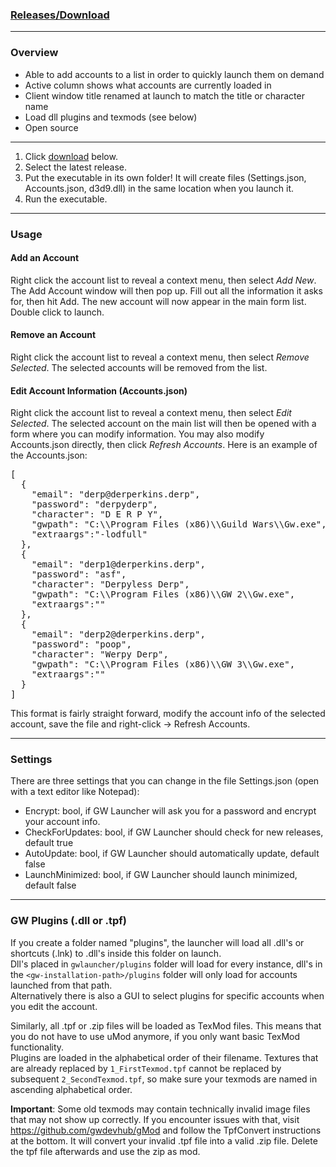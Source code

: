 
### [Releases/Download](https://github.com/GregLando113/gwlauncher/releases)

* * *

### Overview

*   Able to add accounts to a list in order to quickly launch them on demand
*   Active column shows what accounts are currently loaded in
*   Client window title renamed at launch to match the title or character name
*   Load dll plugins and texmods (see below)
*   Open source

* * *

1.  Click [download](https://github.com/GregLando113/gwlauncher/releases) below.
2.  Select the latest release.
3.  Put the executable in its own folder! It will create files (Settings.json, Accounts.json, d3d9.dll) in the same location when you launch it.
4.  Run the executable.

* * *

### Usage

#### Add an Account

Right click the account list to reveal a context menu, then select _Add New_. The Add Account window will then pop up. Fill out all the information it asks for, then hit Add. The new account will now appear in the main form list. Double click to launch.

#### Remove an Account

Right click the account list to reveal a context menu, then select _Remove Selected_. The selected accounts will be removed from the list.

#### Edit Account Information (Accounts.json)

Right click the account list to reveal a context menu, then select _Edit Selected_. The selected account on the main list will then be opened with a form where you can modify information. You may also modify Accounts.json directly, then click _Refresh Accounts_. Here is an example of the Accounts.json:

<pre>[
  {
    "email": "derp@derperkins.derp",
    "password": "derpyderp",
    "character": "D E R P Y",
    "gwpath": "C:\\Program Files (x86)\\Guild Wars\\Gw.exe",
    "extraargs":"-lodfull"
  },
  {
    "email": "derp1@derperkins.derp",
    "password": "asf",
    "character": "Derpyless Derp",
    "gwpath": "C:\\Program Files (x86)\\GW 2\\Gw.exe",
    "extraargs":""
  },
  {
    "email": "derp2@derperkins.derp",
    "password": "poop",
    "character": "Werpy Derp",
    "gwpath": "C:\\Program Files (x86)\\GW 3\\Gw.exe",
    "extraargs":""
  }
]
</pre>

This format is fairly straight forward, modify the account info of the selected account, save the file and right-click -> Refresh Accounts.

* * *

### Settings

There are three settings that you can change in the file Settings.json (open with a text editor like Notepad):

*	Encrypt: bool, if GW Launcher will ask you for a password and encrypt your account info.
*	CheckForUpdates: bool, if GW Launcher should check for new releases, default true
*	AutoUpdate: bool, if GW Launcher should automatically update, default false
*	LaunchMinimized: bool, if GW Launcher should launch minimized, default false

* * *

### GW Plugins (.dll or .tpf)

If you create a folder named "plugins", the launcher will load all .dll's or shortcuts (.lnk) to .dll's inside this folder on launch.  
Dll's placed in `gwlauncher/plugins` folder will load for every instance, dll's in the `<gw-installation-path>/plugins` folder will only load for accounts launched from that path.  
Alternatively there is also a GUI to select plugins for specific accounts when you edit the account.

Similarly, all .tpf or .zip files will be loaded as TexMod files. This means that you do not have to use uMod anymore, if you only want basic TexMod functionality.  
Plugins are loaded in the alphabetical order of their filename. Textures that are already replaced by `1_FirstTexmod.tpf` cannot be replaced by subsequent `2_SecondTexmod.tpf`, so make sure your texmods are named in ascending alphabetical order.

**Important**: Some old texmods may contain technically invalid image files that may not show up correctly.
If you encounter issues with that, visit https://github.com/gwdevhub/gMod and follow the TpfConvert instructions at the bottom.
It will convert your invalid .tpf file into a valid .zip file. Delete the tpf file afterwards and use the zip as mod.
